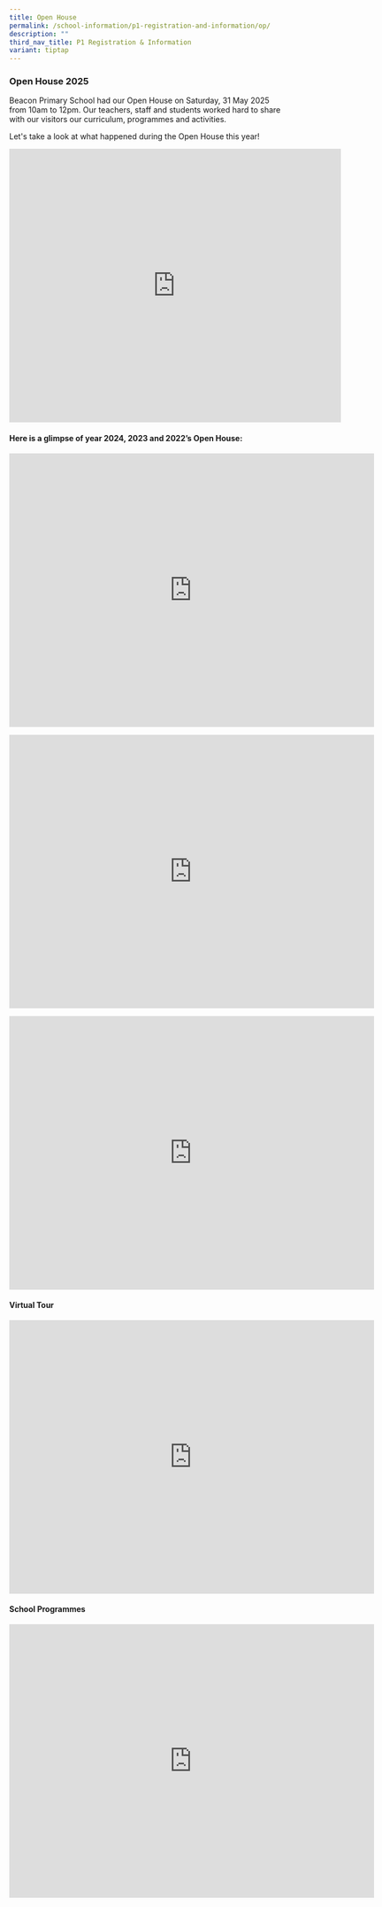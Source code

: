 ```yaml
---
title: Open House
permalink: /school-information/p1-registration-and-information/op/
description: ""
third_nav_title: P1 Registration & Information
variant: tiptap
---
```

<h3>Open House 2025</h3>
<p>Beacon Primary School had our Open House on Saturday, 31 May 2025 from
10am to 12pm. Our teachers, staff and students worked hard to share with
our visitors our curriculum, programmes and activities.</p>
<p>Let's take a look at what happened during the Open House this year!</p>
<div class="iframe-wrapper">
<iframe height="494" width="600" allowfullscreen="true" frameborder="0" src="https://www.youtube.com/embed/-HMHee0tinQ?si=xQQ4XIAOeMq7HRqG"></iframe>
</div>
<h4>Here is a glimpse of year 2024, 2023 and 2022’s Open House:</h4>
<p></p>
<div class="iframe-wrapper">
<iframe height="494" width="660" allowfullscreen="true" frameborder="0" src="https://www.youtube.com/embed/D2B3y-9fRFg?si=Br9j33knt_OjtWr4"></iframe>
</div>
<p></p>
<div class="iframe-wrapper">
<iframe height="494" width="660" allowfullscreen="true" frameborder="0" src="https://www.youtube.com/embed/1ZYl_RY_NpU"></iframe>
</div>
<p></p>
<div class="iframe-wrapper">
<iframe height="494" width="660" allowfullscreen="true" frameborder="0" src="https://www.youtube.com/embed/oUsRnyaiees?si=7QvjN2Gx3RAjDnV3"></iframe>
</div>
<h4>Virtual Tour</h4>
<div class="iframe-wrapper">
<iframe height="494" width="660" allowfullscreen="true" frameborder="0" src="https://www.youtube.com/embed/tAg7pU77E7U"></iframe>
</div>
<h4>School Programmes</h4>
<div class="iframe-wrapper">
<iframe height="494" width="660" allowfullscreen="true" frameborder="0" src="https://www.youtube.com/embed/KktiPK-XNE4"></iframe>
</div>
<p></p>
<p></p>